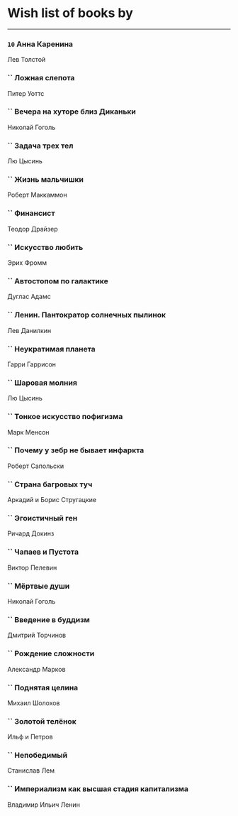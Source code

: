 # Wish list of books by [](https://plus.google.com/u/0/105803270930838059244/)
---

### `10` Анна Каренина
Лев Толстой

### `` Ложная слепота
Питер Уоттс

### `` Вечера на хуторе близ Диканьки
Николай Гоголь

### `` Задача трех тел
Лю Цысинь

### `` Жизнь мальчишки
Роберт Маккаммон

### `` Финансист
Теодор Драйзер

### `` Искусство любить
Эрих Фромм

### `` Автостопом по галактике
Дуглас Адамс

### `` Ленин. Пантократор солнечных пылинок
Лев Данилкин

### `` Неукратимая планета
Гарри Гаррисон

### `` Шаровая молния
Лю Цысинь

### `` Тонкое искусство пофигизма
Марк Менсон

### `` Почему у зебр не бывает инфаркта
Роберт Сапольски

### `` Страна багровых туч
Аркадий и Борис Стругацкие

### `` Эгоистичный ген
Ричард Докинз

### `` Чапаев и Пустота
Виктор Пелевин

### `` Мёртвые души
Николай Гоголь

### `` Введение в буддизм
Дмитрий Торчинов

### `` Рождение сложности
Александр Марков

### `` Поднятая целина
Михаил Шолохов

### `` Золотой телёнок
Ильф и Петров

### `` Непобедимый
Станислав Лем

### `` Империализм как высшая стадия капитализма
Владимир Ильич Ленин

